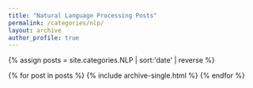 ```yaml
---
title: "Natural Language Processing Posts"
permalink: /categories/nlp/
layout: archive
author_profile: true
---
```


{% assign posts = site.categories.NLP | sort:'date' | reverse %}

{% for post in posts %}
    {% include archive-single.html %}
{% endfor %}